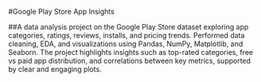 #Google Play Store App Insights

##A data analysis project on the Google Play Store dataset exploring app categories, ratings, reviews, installs, and pricing trends. Performed data cleaning, EDA, and visualizations using Pandas, NumPy, Matplotlib, and Seaborn. The project highlights insights such as top-rated categories, free vs paid app distribution, and correlations between key metrics, supported by clear and engaging plots.
